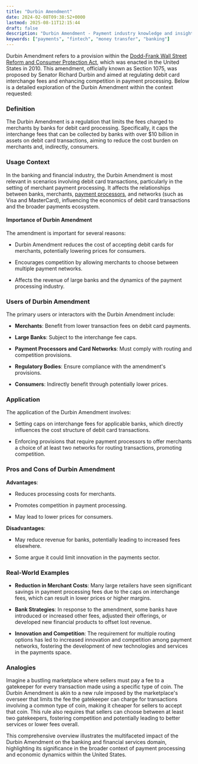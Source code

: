 ```yaml
---
title: "Durbin Amendment"
date: 2024-02-08T09:38:52+0000
lastmod: 2025-08-11T12:15:44
draft: false
description: "Durbin Amendment - Payment industry knowledge and insights"
keywords: ["payments", "fintech", "money transfer", "banking"]
---
```


Durbin Amendment refers to a provision within the [Dodd-Frank Wall Street Reform and Consumer Protection Act](https://faisalkhanllc.xyz/resources/payments-wiki/d/dodd-frank-act/), which was enacted in the United States in 2010. This amendment, officially known as Section 1075, was proposed by Senator Richard Durbin and aimed at regulating debit card interchange fees and enhancing competition in payment processing. Below is a detailed exploration of the Durbin Amendment within the context requested:

### Definition

The Durbin Amendment is a regulation that limits the fees charged to merchants by banks for debit card processing. Specifically, it caps the interchange fees that can be collected by banks with over $10 billion in assets on debit card transactions, aiming to reduce the cost burden on merchants and, indirectly, consumers.

### Usage Context

In the banking and financial industry, the Durbin Amendment is most relevant in scenarios involving debit card transactions, particularly in the setting of merchant payment processing. It affects the relationships between banks, merchants, [payment processors](https://faisalkhanllc.xyz/resources/payments-wiki/p/payment-processor/), and networks (such as Visa and MasterCard), influencing the economics of debit card transactions and the broader payments ecosystem.

#### Importance of Durbin Amendment

The amendment is important for several reasons:

- Durbin Amendment reduces the cost of accepting debit cards for merchants, potentially lowering prices for consumers.

- Encourages competition by allowing merchants to choose between multiple payment networks.

- Affects the revenue of large banks and the dynamics of the payment processing industry.

### Users of Durbin Amendment

The primary users or interactors with the Durbin Amendment include:

- **Merchants**: Benefit from lower transaction fees on debit card payments.

- **Large Banks**: Subject to the interchange fee caps.

- **Payment Processors and Card Networks**: Must comply with routing and competition provisions.

- **Regulatory Bodies**: Ensure compliance with the amendment's provisions.

- **Consumers**: Indirectly benefit through potentially lower prices.

### Application

The application of the Durbin Amendment involves:

- Setting caps on interchange fees for applicable banks, which directly influences the cost structure of debit card transactions.

- Enforcing provisions that require payment processors to offer merchants a choice of at least two networks for routing transactions, promoting competition.

### Pros and Cons of Durbin Amendment

**Advantages**:

- Reduces processing costs for merchants.

- Promotes competition in payment processing.

- May lead to lower prices for consumers.

**Disadvantages**:

- May reduce revenue for banks, potentially leading to increased fees elsewhere.

- Some argue it could limit innovation in the payments sector.

### Real-World Examples

- **Reduction in Merchant Costs**: Many large retailers have seen significant savings in payment processing fees due to the caps on interchange fees, which can result in lower prices or higher margins.

- **Bank Strategies**: In response to the amendment, some banks have introduced or increased other fees, adjusted their offerings, or developed new financial products to offset lost revenue.

- **Innovation and Competition**: The requirement for multiple routing options has led to increased innovation and competition among payment networks, fostering the development of new technologies and services in the payments space.

### Analogies

Imagine a bustling marketplace where sellers must pay a fee to a gatekeeper for every transaction made using a specific type of coin. The Durbin Amendment is akin to a new rule imposed by the marketplace's overseer that limits the fee the gatekeeper can charge for transactions involving a common type of coin, making it cheaper for sellers to accept that coin. This rule also requires that sellers can choose between at least two gatekeepers, fostering competition and potentially leading to better services or lower fees overall.

This comprehensive overview illustrates the multifaceted impact of the Durbin Amendment on the banking and financial services domain, highlighting its significance in the broader context of payment processing and economic dynamics within the United States.